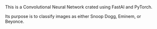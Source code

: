 This is a Convolutional Neural Network crated using FastAI and PyTorch.

Its purpose is to classify images as either Snoop Dogg, Eminem, or Beyonce.
